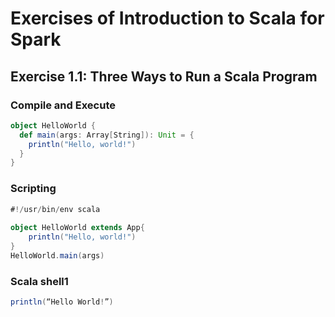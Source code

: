 # Exercises of Introduction to Scala for Spark

## Exercise 1.1: Three Ways to Run a Scala Program

### Compile and Execute

```scala
object HelloWorld {
  def main(args: Array[String]): Unit = {
    println("Hello, world!")
  }
}
```

### Scripting

```scala
#!/usr/bin/env scala
 
object HelloWorld extends App{
    println("Hello, world!")
}
HelloWorld.main(args)
```

### Scala shell1

```scala
println(“Hello World!”)
```